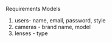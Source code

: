 Requirements
Models
1. users- name, email, password, style 
2. cameras - brand name, model
3. lenses - type

